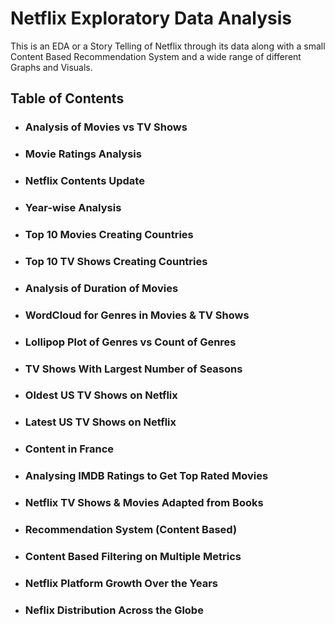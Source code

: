 # Netflix Exploratory Data Analysis
This is an EDA or a Story Telling of Netflix through its data along with a small Content Based Recommendation System and a wide range of different Graphs and Visuals.
## Table of Contents
- ### Analysis of Movies vs TV Shows
- ### Movie Ratings Analysis
- ### Netflix Contents Update
- ### Year-wise Analysis
- ### Top 10 Movies Creating Countries
- ### Top 10 TV Shows Creating Countries
- ### Analysis of Duration of Movies
- ### WordCloud for Genres in Movies & TV Shows
- ### Lollipop Plot of Genres vs Count of Genres
- ### TV Shows With Largest Number of Seasons
- ### Oldest US TV Shows on Netflix 
- ### Latest US TV Shows on Netflix
- ### Content in France
- ### Analysing IMDB Ratings to Get Top Rated Movies
- ### Netflix TV Shows & Movies Adapted from Books
- ### Recommendation System (Content Based)
- ### Content Based Filtering on Multiple Metrics 
- ### Netflix Platform Growth Over the Years
- ### Neflix Distribution Across the Globe

